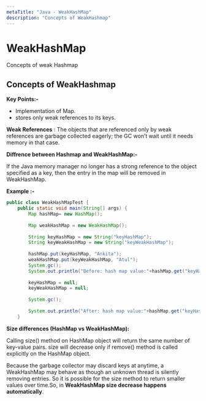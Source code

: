 ```yaml
---
metaTitle: "Java - WeakHashMap"
description: "Concepts of WeakHashmap"
---
```


# WeakHashMap


Concepts of weak Hashmap



## Concepts of WeakHashmap


**Key Points:-**

- Implementation of Map.
- stores only weak references to its keys.

**Weak References** :
The objects that are referenced only by weak references are garbage collected eagerly; the GC won’t wait until it needs memory in that case.

**Diffrence between Hashmap and WeakHashMap:-**

If the Java memory manager no longer has a strong reference to the object specified as a key, then the entry in the map will be removed in WeakHashMap.

**Example :-**

```java
public class WeakHashMapTest {
    public static void main(String[] args) {
        Map hashMap= new HashMap();
        
        Map weakHashMap = new WeakHashMap();
        
        String keyHashMap = new String("keyHashMap");
        String keyWeakHashMap = new String("keyWeakHashMap");
        
        hashMap.put(keyHashMap, "Ankita");
        weakHashMap.put(keyWeakHashMap, "Atul");
        System.gc();
        System.out.println("Before: hash map value:"+hashMap.get("keyHashMap")+" and weak hash map value:"+weakHashMap.get("keyWeakHashMap"));
        
        keyHashMap = null;
        keyWeakHashMap = null;
        
        System.gc();  
        
        System.out.println("After: hash map value:"+hashMap.get("keyHashMap")+" and weak hash map value:"+weakHashMap.get("keyWeakHashMap"));
    }

```

****Size differences (HashMap vs WeakHashMap):****

Calling size()  method on HashMap object will return the same number of key-value pairs. size will decrease only if remove() method is called explicitly on the HashMap object.

Because the garbage collector may discard keys at anytime, a WeakHashMap may behave as though an unknown thread is silently removing entries. So it is possible for the size method to return smaller values over time.So, in **WeakHashMap  size decrease happens automatically**.

